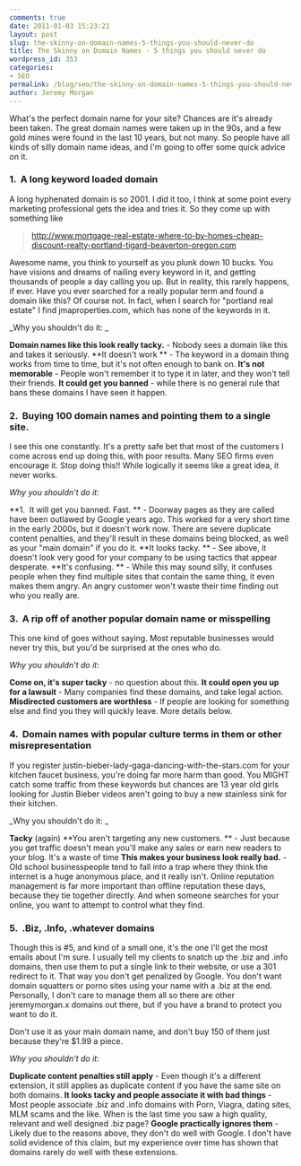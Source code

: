 ```yaml
---
comments: true
date: 2011-01-03 15:23:21
layout: post
slug: the-skinny-on-domain-names-5-things-you-should-never-do
title: The Skinny on Domain Names - 5 things you should never do
wordpress_id: 353
categories:
- SEO
permalink: /blog/seo/the-skinny-on-domain-names-5-things-you-should-never-do/
author: Jeremy Morgan
---
```


What's the perfect domain name for your site? Chances are it's already been taken. The great domain names were taken up in the 90s, and a few gold mines were found in the last 10 years, but not many. So people have all kinds of silly domain name ideas, and I'm going to offer some quick advice on it.



### **1.  A long keyword loaded domain**


A long hyphenated domain is so 2001. I did it too, I think at some point every marketing professional gets the idea and tries it. So they come up with something like


> http://www.mortgage-real-estate-where-to-by-homes-cheap-discount-realty-portland-tigard-beaverton-oregon.com


Awesome name, you think to yourself as you plunk down 10 bucks. You have visions and dreams of nailing every keyword in it, and getting thousands of people a day calling you up. But in reality, this rarely happens, if ever. Have you ever searched for a really popular term and found a domain like this? Of course not. In fact, when I search for "portland real estate" I find jmaproperties.com, which has none of the keywords in it.

_Why you shouldn't do it: _

**Domain names like this look really tacky.** - Nobody sees a domain like this and takes it seriously.
**It doesn't work ** - The keyword in a domain thing works from time to time, but it's not often enough to bank on.
**It's not memorable** - People won't remember it to type it in later, and they won't tell their friends.
**It could get you banned** - while there is no general rule that bans these domains I have seen it happen.


### **2.  Buying 100 domain names and pointing them to a single site.**


I see this one constantly. It's a pretty safe bet that most of the customers I come across end up doing this, with poor results. Many SEO firms even encourage it. Stop doing this!! While logically it seems like a great idea, it never works.

_Why you shouldn't do it:_

**1.  It will get you banned. Fast. ** - Doorway pages as they are called have been outlawed by Google years ago. This worked for a very short time in the early 2000s, but it doesn't work now. There are severe duplicate content penalties, and they'll result in these domains being blocked, as well as your "main domain" if you do it.
**It looks tacky. ** - See above, it doesn't look very good for your company to be using tactics that appear desperate.
**It's confusing. ** - While this may sound silly, it confuses people when they find multiple sites that contain the same thing, it even makes them angry. An angry customer won't waste their time finding out who you really are.


### **3.  A rip off of another popular domain name or misspelling**


This one kind of goes without saying. Most reputable businesses would never try this, but you'd be surprised at the ones who do.

_Why you shouldn't do it:_

**Come on, it's super tacky** - no question about this.
**It could open you up for a lawsuit** - Many companies find these domains, and take legal action.
**Misdirected customers are worthless** - If people are looking for something else and find you they will quickly leave. More details below.


### **4.  Domain names with popular culture terms in them or other misrepresentation**


If you register justin-bieber-lady-gaga-dancing-with-the-stars.com for your kitchen faucet business, you're doing far more harm than good. You MIGHT catch some traffic from these keywords but chances are 13 year old girls looking for Justin Bieber videos aren't going to buy a new stainless sink for their kitchen.

_Why you shouldn't do it: _

**Tacky** (again)
**You aren't targeting any new customers. ** - Just because you get traffic doesn't mean you'll make any sales or earn new readers to your blog. It's a waste of time
**This makes your business look really bad.** - Old school businesspeople tend to fall into a trap where they think the internet is a huge anonymous place, and it really isn't. Online reputation management is far more important than offline reputation these days, because they tie together directly. And when someone searches for your online, you want to attempt to control what they find.


### **5.  .Biz, .Info, .whatever domains**


Though this is #5, and kind of a small one, it's the one I'll get the most emails about I'm sure. I usually tell my clients to snatch up the .biz and .info domains, then use them to put a single link to their website, or use a 301 redirect to it. That way you don't get penalized by Google. You don't want domain squatters or porno sites using your name with a .biz at the end. Personally, I don't care to manage them all so there are other jeremymorgan.x domains out there, but if you have a brand to protect you want to do it.

Don't use it as your main domain name, and don't buy 150 of them just because they're $1.99 a piece.

_Why you shouldn't do it:_

**Duplicate content penalties still apply** - Even though it's a different extension, it still applies as duplicate content if you have the same site on both domains.
**It looks tacky and people associate it with bad things** - Most people associate .biz and .info domains with Porn, Viagra, dating sites, MLM scams and the like. When is the last time you saw a high quality, relevant and well designed .biz page?
**Google practically ignores them** - Likely due to the reasons above, they don't do well with Google. I don't have solid evidence of this claim, but my experience over time has shown that domains rarely do well with these extensions.
